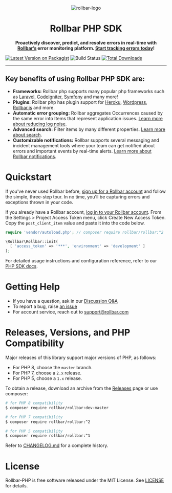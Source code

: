 <p align="center">
  <img alt="rollbar-logo" src="https://user-images.githubusercontent.com/3300063/207964480-54eda665-d6fe-4527-ba51-b0ab3f41f10b.png" />
</p>

<h1 align="center">Rollbar PHP SDK</h1>

<p align="center">
  <strong>Proactively discover, predict, and resolve errors in real-time with <a href="https://rollbar.com">Rollbar’s</a> error monitoring platform. <a href="https://rollbar.com/signup/">Start tracking errors today</a>!</strong>
</p>


[![Latest Version on Packagist](https://img.shields.io/packagist/v/rollbar/rollbar.svg?style=flat-square)](https://packagist.org/packages/rollbar/rollbar)
![Build Status](https://github.com/rollbar/rollbar-php/workflows/Rollbar-PHP%20CI/badge.svg)
[![Total Downloads](https://img.shields.io/packagist/dt/rollbar/rollbar.svg?style=flat-square)](https://packagist.org/packages/rollbar/rollbar)

---

## Key benefits of using Rollbar PHP SDK are:
- **Frameworks:** Rollbar php supports many popular php frameworks such as <a href="https://docs.rollbar.com/docs/laravel">Laravel</a>, <a href="https://docs.rollbar.com/docs/codeigniter">CodeIgniter</a>, <a href="https://docs.rollbar.com/docs/symfony">Symfony</a> and many more!
- **Plugins:** Rollbar php has plugin support for <a href="https://docs.rollbar.com/docs/php-heroku">Heroku</a>, <a href="https://docs.rollbar.com/docs/wordpress">Wordpress</a>, <a href="https://docs.rollbar.com/docs/php-integration-with-rollbarjs">Rollbar.js</a> and more.
- **Automatic error grouping:** Rollbar aggregates Occurrences caused by the same error into Items that represent application issues. <a href="https://docs.rollbar.com/docs/grouping-occurrences">Learn more about reducing log noise</a>.
- **Advanced search:** Filter items by many different properties. <a href="https://docs.rollbar.com/docs/search-items">Learn more about search</a>.
- **Customizable notifications:** Rollbar supports several messaging and incident management tools where your team can get notified about errors and important events by real-time alerts. <a href="https://docs.rollbar.com/docs/notifications">Learn more about Rollbar notifications</a>.



# Quickstart

If you've never used Rollbar before, [sign up for a Rollbar account][signup]
and follow the simple, three-step tour. In no time, you'll be capturing errors
and exceptions thrown in your code.

If you already have a Rollbar account, [log in to your Rollbar account][login].
From the Settings > Project Access Token menu, click Create New Access Token.
Copy the `post_client_item` value and paste it into the code below.

```php
require 'vendor/autoload.php'; // composer require rollbar/rollbar:^2

\Rollbar\Rollbar::init(
  [ 'access_token' => '***', 'environment' => 'development' ]
);
```

For detailed usage instructions and configuration reference, refer to our
[PHP SDK docs][sdkdoc].

[login]: https://rollbar.com/login/
[sdkdoc]:https://docs.rollbar.com/docs/php
[signup]: https://rollbar.com/signup

# Getting Help

* If you have a question, ask in our [Discussion Q&amp;A][q-a]
* To report a bug, raise [an issue][issue]
* For account service, reach out to [support@rollbar.com][support]

[issue]:https://github.com/rollbar/rollbar-php/issues
[q-a]:https://github.com/rollbar/rollbar-php/discussions/categories/q-a
[support]:mailto:support@rollbar.com

# Releases, Versions, and PHP Compatibility

Major releases of this library support major versions of PHP, as follows:

* For PHP 8, choose the `master` branch.
* For PHP 7, choose a `2.x` release.
* For PHP 5, choose a `1.x` release.

To obtain a release, download an archive from the [Releases] page or use
composer:

```sh
# for PHP 8 compatibility
$ composer require rollbar/rollbar:dev-master

# for PHP 7 compatibility
$ composer require rollbar/rollbar:^2

# for PHP 5 compatibility
$ composer require rollbar/rollbar:^1
```

Refer to [CHANGELOG.md] for a complete history.

[CHANGELOG.md]: ./CHANGELOG.md
[Releases]: https://github.com/rollbar/rollbar-php/releases

# License
Rollbar-PHP is free software released under the MIT License. See [LICENSE]
for details.

[LICENSE]: ./LICENSE
